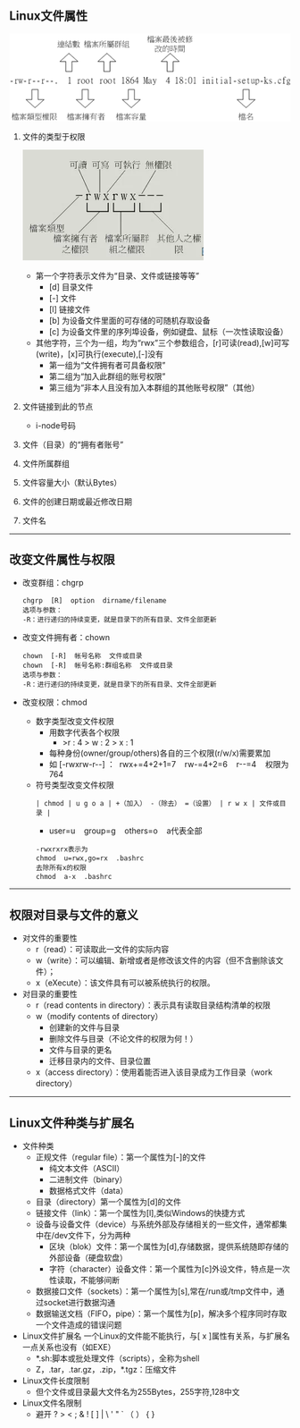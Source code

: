 ## Linux文件属性

![](../images/2023-03-14-19-20-21.png)

1. 文件的类型于权限

    ![](../images/2023-03-18-11-01-55.png)
   - 第一个字符表示文件为“目录、文件或链接等等”
     - [d] 目录文件
     - [-] 文件
     - [l] 链接文件
     - [b] 为设备文件里面的可存储的可随机存取设备
     - [c] 为设备文件里的序列埠设备，例如键盘、鼠标（一次性读取设备）
   - 其他字符，三个为一组，均为“rwx”三个参数组合，[r]可读(read),[w]可写(write)，[x]可执行(execute),[-]没有
     - 第一组为“文件拥有者可具备权限”
     - 第二组为“加入此群组的账号权限”
     - 第三组为“非本人且没有加入本群组的其他账号权限”（其他）
2. 文件链接到此的节点
   - i-node号码
3. 文件（目录）的“拥有者账号”
4. 文件所属群组
5. 文件容量大小（默认Bytes）
6. 文件的创建日期或最近修改日期
7. 文件名
---
## 改变文件属性与权限
- 改变群组：chgrp
  
    ``` 
    chgrp  [R]  option  dirname/filename
    选项与参数：
    -R：进行递归的持续变更，就是目录下的所有目录、文件全部更新
    ``` 
- 改变文件拥有者：chown
    ``` 
    chown  [-R]  帐号名称  文件或目录
    chown  [-R]  帐号名称:群组名称  文件或目录
    选项与参数：
    -R：进行递归的持续变更，就是目录下的所有目录、文件全部更新
    ``` 
- 改变权限：chmod
  - 数字类型改变文件权限
    - 用数字代表各个权限
      - \>r : 4 > w : 2 > x : 1
    - 每种身份(owner/group/others)各自的三个权限(r/w/x)需要累加
    - 如 [-rwxrw-r--] ：&nbsp; rwx+=4+2+1=7 &nbsp;&nbsp; rw-=4+2=6 &nbsp;&nbsp; r--=4 &nbsp;&nbsp; 权限为764
  - 符号类型改变文件权限
    ```
    | chmod | u g o a | +（加入） -（除去） =（设置） | r w x | 文件或目录 |
    ```
    - user=u &nbsp;&nbsp; group=g &nbsp;&nbsp; others=o &nbsp;&nbsp; a代表全部<p></p>
    ```
    -rwxrxrx表示为
    chmod  u=rwx,go=rx  .bashrc
    去除所有x的权限
    chmod  a-x  .bashrc
    ```
---
## 权限对目录与文件的意义
- 对文件的重要性
  - r（read）：可读取此一文件的实际内容
  - w（write）：可以编辑、新增或者是修改该文件的内容（但不含删除该文件）；
  - x（eXecute）：该文件具有可以被系统执行的权限。
- 对目录的重要性
  - r（read contents in directory）：表示具有读取目录结构清单的权限
  - w（modify contents of directory）
    - 创建新的文件与目录
    - 删除文件与目录（不论文件的权限为何！）
    - 文件与目录的更名
    - 迁移目录内的文件、目录位置
  - x（access directory）：使用着能否进入该目录成为工作目录（work directory）
---
## Linux文件种类与扩展名
- 文件种类
  - 正规文件（regular file）：第一个属性为[-]的文件
    - 纯文本文件（ASCII）
    - 二进制文件（binary）
    - 数据格式文件（data）
  - 目录（directory）第一个属性为[d]的文件
  - 链接文件（link）：第一个属性为[l],类似Windows的快捷方式
  - 设备与设备文件（device）与系统外部及存储相关的一些文件，通常都集中在/dev文件下，分为两种
    - 区块（blok）文件：第一个属性为[d],存储数据，提供系统随即存储的外部设备（硬盘软盘）
    - 字符（character）设备文件：第一个属性为[c]外设文件，特点是一次性读取，不能够间断
  - 数据接口文件（sockets）：第一个属性为[s],常在/run或/tmp文件中，通过socket进行数据沟通
  - 数据输送文档（FIFO，pipe）：第一个属性为[p]，解决多个程序同时存取一个文件造成的错误问题
- Linux文件扩展名
  一个Linux的文件能不能执行，与[ x ]属性有关系，与扩展名一点关系也没有（如EXE）
    - *.sh:脚本或批处理文件（scripts），全称为shell
    - Z，.tar，.tar.gz，.zip，*.tgz：压缩文件
- Linux文件长度限制
  - 但个文件或目录最大文件名为255Bytes，255字符,128中文
- Linux文件名限制
  - 避开 ? > < ; & ! [ ] | \ ' " ` （ ） { }